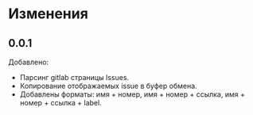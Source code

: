 # Изменения

## 0.0.1

Добавлено:
- Парсинг gitlab страницы Issues.
- Копирование отображаемых issue в буфер обмена.
- Добавлены форматы: имя + номер, имя + номер + ссылка, имя + номер + ссылка + label. 
